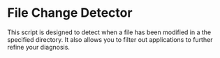 # File Change Detector

This script is designed to detect when a file has been modified in a the specified directory. It also allows you to filter out applications to further refine your diagnosis. 